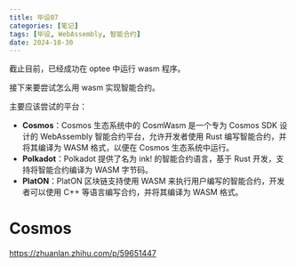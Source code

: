 ```yaml
---
title: 毕设07
categories: [笔记]
tags: [毕设, WebAssembly, 智能合约]
date: 2024-10-30
---
```

截止目前，已经成功在 optee 中运行 wasm 程序。

接下来要尝试怎么用 wasm 实现智能合约。

<!--more-->

主要应该尝试的平台：

- **Cosmos**：Cosmos 生态系统中的 CosmWasm 是一个专为 Cosmos SDK 设计的 WebAssembly 智能合约平台，允许开发者使用 Rust 编写智能合约，并将其编译为 WASM 格式，以便在 Cosmos 生态系统中运行。
- **Polkadot**：Polkadot 提供了名为 ink! 的智能合约语言，基于 Rust 开发，支持将智能合约编译为 WASM 字节码。
- **PlatON**：PlatON 区块链支持使用 WASM 来执行用户编写的智能合约，开发者可以使用 C++ 等语言编写合约，并将其编译为 WASM 格式。



# Cosmos

https://zhuanlan.zhihu.com/p/59651447



